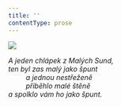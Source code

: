 ```yaml
---
title: ''
contentType: prose
---
```


![](../Images/021.jpg)

_A jeden chlápek z Malých Sund,  
ten byl zas malý jako špunt  
         a jednou nestřeženě  
         přiběhlo malé štěně  
a spolklo vám ho jako špunt._
